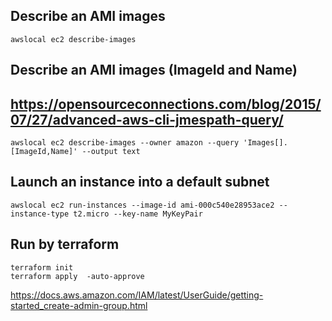 ## Describe an AMI images
```
awslocal ec2 describe-images
```

## Describe an AMI images (ImageId and Name)
## https://opensourceconnections.com/blog/2015/07/27/advanced-aws-cli-jmespath-query/
```
awslocal ec2 describe-images --owner amazon --query 'Images[].[ImageId,Name]' --output text
```

## Launch an instance into a default subnet
```
awslocal ec2 run-instances --image-id ami-000c540e28953ace2 --instance-type t2.micro --key-name MyKeyPair
```

## Run by terraform
```
terraform init
terraform apply  -auto-approve
```

https://docs.aws.amazon.com/IAM/latest/UserGuide/getting-started_create-admin-group.html
